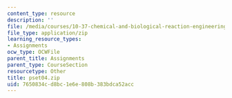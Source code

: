 ```yaml
---
content_type: resource
description: ''
file: /media/courses/10-37-chemical-and-biological-reaction-engineering-spring-2007/7650834cd8bc1e6e808b383bdca52acc_pset04.zip
file_type: application/zip
learning_resource_types:
- Assignments
ocw_type: OCWFile
parent_title: Assignments
parent_type: CourseSection
resourcetype: Other
title: pset04.zip
uid: 7650834c-d8bc-1e6e-808b-383bdca52acc
---
```


